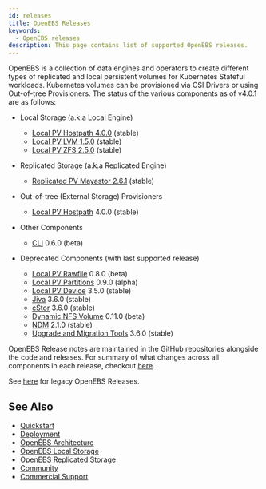 ```yaml
---
id: releases
title: OpenEBS Releases
keywords:
  - OpenEBS releases
description: This page contains list of supported OpenEBS releases.
---
```


OpenEBS is a collection of data engines and operators to create different types of replicated and local persistent volumes for Kubernetes Stateful workloads. Kubernetes volumes can be provisioned via CSI Drivers or using Out-of-tree Provisioners. The status of the various components as of v4.0.1 are as follows:

- Local Storage (a.k.a Local Engine)
  - [Local PV Hostpath 4.0.0](https://github.com/openebs/dynamic-localpv-provisioner) (stable)
  - [Local PV LVM 1.5.0](https://github.com/openebs/lvm-localpv) (stable)
  - [Local PV ZFS 2.5.0](https://github.com/openebs/zfs-localpv) (stable)

- Replicated Storage (a.k.a Replicated Engine)
  - [Replicated PV Mayastor 2.6.1](https://github.com/openebs/mayastor) (stable)

- Out-of-tree (External Storage) Provisioners 
  - [Local PV Hostpath](https://github.com/openebs/dynamic-localpv-provisioner) 4.0.0 (stable)

- Other Components
  - [CLI](https://github.com/openebs/openebsctl) 0.6.0 (beta)

- Deprecated Components (with last supported release)
  - [Local PV Rawfile](https://github.com/openebs/rawfile-localpv) 0.8.0 (beta)
  - [Local PV Partitions](https://github.com/openebs/device-localpv) 0.9.0 (alpha)
  - [Local PV Device](https://github.com/openebs/dynamic-localpv-provisioner) 3.5.0 (stable)
  - [Jiva](https://github.com/openebs/jiva) 3.6.0 (stable)
  - [cStor](https://github.com/openebs/libcstor) 3.6.0 (stable)
  - [Dynamic NFS Volume](https://github.com/openebs/dynamic-nfs-provisioner) 0.11.0 (beta)
  - [NDM](https://github.com/openebs/node-disk-manager) 2.1.0 (stable)
  - [Upgrade and Migration Tools](https://github.com/openebs/upgrade) 3.6.0 (stable)

OpenEBS Release notes are maintained in the GitHub repositories alongside the code and releases. For summary of what changes across all components in each release, checkout [here](https://github.com/openebs/openebs/releases).

See [here](../versioned_docs/version-3.10.x/introduction/releases.md) for legacy OpenEBS Releases.

## See Also

- [Quickstart](./quickstart-guide/installation.md)
- [Deployment](./deploy-a-test-application.md)
- [OpenEBS Architecture](./concepts/architecture.md)
- [OpenEBS Local Storage](./concepts/data-engines/local-storage.md)
- [OpenEBS Replicated Storage](./concepts/data-engines/replicated-storage.md)
- [Community](community.md)
- [Commercial Support](commercial-support.md)
